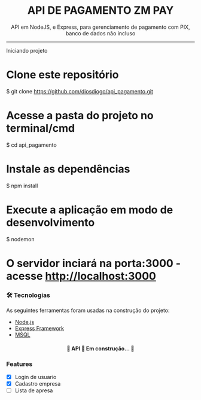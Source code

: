 <h1 align="center">API DE PAGAMENTO ZM PAY</h1>

<p align="center">API em NodeJS, e Express, para gerenciamento de pagamento com PIX, banco de dados não incluso</p>

<hr>

<p align="left">Iniciando projeto</p>

# Clone este repositório
$ git clone <https://github.com/diosdiogo/api_pagamento.git>

# Acesse a pasta do projeto no terminal/cmd
$ cd api_pagamento

# Instale as dependências
$ npm install

# Execute a aplicação em modo de desenvolvimento
$ nodemon

# O servidor inciará na porta:3000 - acesse <http://localhost:3000> 


### 🛠 Tecnologias

As seguintes ferramentas foram usadas na construção do projeto:

- [Node.js](https://nodejs.org/en/)
- [Express Framework](https://expressjs.com/pt-br/)
- [MSQL](https://www.npmjs.com/package/mysql)


<h4 align="center"> 
	🚧  API 🚀 Em construção...  🚧
</h4>

### Features

- [x] Login de usuario
- [x] Cadastro empresa
- [ ] Lista de apresa